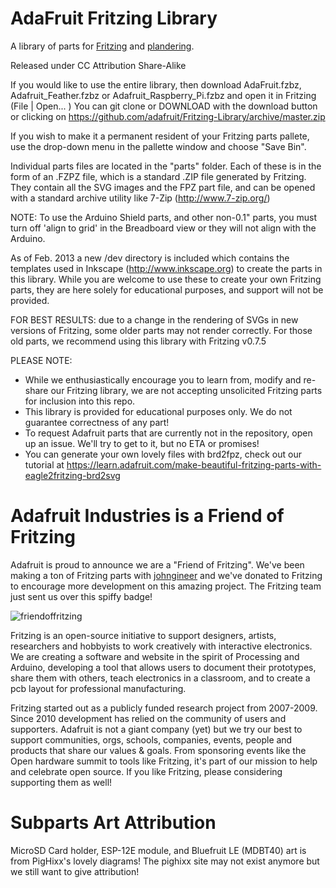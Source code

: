 AdaFruit Fritzing Library
==========================

A library of parts for [Fritzing](http://fritzing.org/) and [plandering](https://aisler.net/partners/fritzing).

Released under CC Attribution Share-Alike

If you would like to use the entire library, then download AdaFruit.fzbz, Adafruit_Feather.fzbz or Adafruit_Raspberry_Pi.fzbz and open it in Fritzing (File | Open... ) You can git clone or DOWNLOAD with the download button or clicking on https://github.com/adafruit/Fritzing-Library/archive/master.zip

If you wish to make it a permanent resident of your Fritzing parts pallete, use
the drop-down menu in the pallette window and choose "Save Bin".

Individual parts files are located in the "parts" folder. Each of these is in 
the form of an .FZPZ file, which is a standard .ZIP file generated by Fritzing.
They contain all the SVG images and the FPZ part file, and can be opened with a 
standard archive utility like 7-Zip (http://www.7-zip.org/)

NOTE: To use the Arduino Shield parts, and other non-0.1" parts, you must turn off 'align to grid' in the
Breadboard view or they will not align with the Arduino.

As of Feb. 2013 a new /dev directory is included which contains the templates 
used in Inkscape (http://www.inkscape.org) to create the parts in this library.
While you are welcome to use these to create your own Fritzing parts, they are 
here solely for educational purposes, and support will not be provided. 

FOR BEST RESULTS: due to a change in the rendering of SVGs in new versions of 
Fritzing, some older parts may not render correctly. For those old parts, we recommend 
using this library with Fritzing v0.7.5

PLEASE NOTE: 

   * While we enthusiastically encourage you to learn from, modify and 
re-share our Fritzing library, we are not accepting unsolicited Fritzing parts 
for inclusion into this repo. 
   * This library is provided for educational purposes only. We do not guarantee correctness of any part!
   * To request Adafruit parts that are currently not in the repository, open up an issue. We'll try to get to it, but no ETA or promises!
   * You can generate your own lovely files with brd2fpz, check out our tutorial at https://learn.adafruit.com/make-beautiful-fritzing-parts-with-eagle2fritzing-brd2svg



Adafruit Industries is a Friend of Fritzing
============================================

Adafruit is proud to announce we are a "Friend of Fritzing". We've been making
 a ton of Fritzing parts with [johngineer](https://github.com/johngineer) and we've donated to Fritzing to 
encourage more development on this amazing project. The Fritzing team just 
sent us over this spiffy badge!

![friendoffritzing](https://cdn-blog.adafruit.com/uploads/2012/09/friend_of_fritzing-badge-pixelopt.jpg)

Fritzing is an open-source initiative to support designers, artists, 
researchers and hobbyists to work creatively with interactive electronics. 
We are creating a software and website in the spirit of Processing and 
Arduino, developing a tool that allows users to document their prototypes, 
share them with others, teach electronics in a classroom, and to create a 
pcb layout for professional manufacturing. 

Fritzing started out as a publicly funded research project from 2007-2009. 
Since 2010 development has relied on the community of users and supporters. 
Adafruit is not a giant company (yet) but we try our best to support 
communities, orgs, schools, companies, events, people and products that share 
our values & goals. From sponsoring events like the Open hardware summit to 
tools like Fritzing, it's part of our mission to help and celebrate open 
source. If you like Fritzing, please considering supporting them as well!

Subparts Art Attribution
============================================
MicroSD Card holder, ESP-12E module, and Bluefruit LE (MDBT40) art is from PigHixx's lovely diagrams!
The pighixx site may not exist anymore but we still want to give attribution!
